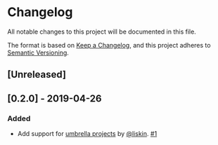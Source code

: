 # Changelog

All notable changes to this project will be documented in this file.

The format is based on [Keep a Changelog](https://keepachangelog.com/en/1.0.0/), and this project adheres to [Semantic Versioning](https://semver.org/spec/v2.0.0.html).

## [Unreleased]

## [0.2.0] - 2019-04-26

### Added

- Add support for [umbrella projects](https://elixir-lang.org/getting-started/mix-otp/dependencies-and-umbrella-projects.html#umbrella-projects) by [@liskin](https://github.com/liskin). [#1](https://github.com/mirego/credo_filename_consistency/pull/1)
